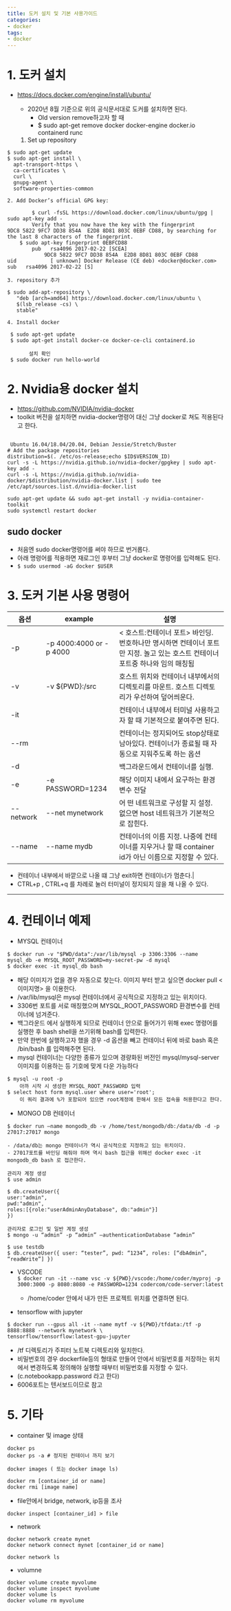 ```yaml
---
title: 도커 설치 및 기본 사용가이드
categories:
- docker
tags:
- docker
---
```


# 1. 도커 설치
  - https://docs.docker.com/engine/install/ubuntu/
	- 2020년 8월 기준으로 위의 공식문서대로 도커를 설치하면 된다.
		- Old version remove하고자 할 때
		- $ sudo apt-get remove docker docker-engine docker.io containerd runc
		
    1. Set up repository    
  ```
 $ sudo apt-get update  
 $ sudo apt-get install \
    apt-transport-https \
    ca-certificates \
    curl \
    gnupg-agent \
    software-properties-common
  ```
		
    2. Add Docker’s official GPG key:
```
		$ curl -fsSL https://download.docker.com/linux/ubuntu/gpg | sudo apt-key add -    
		Verify that you now have the key with the fingerprint    
9DC8 5822 9FC7 DD38 854A  E2D8 8D81 803C 0EBF CD88, by searching for the last 8 characters of the fingerprint.
    $ sudo apt-key fingerprint 0EBFCD88    
		pub   rsa4096 2017-02-22 [SCEA]  
			9DC8 5822 9FC7 DD38 854A  E2D8 8D81 803C 0EBF CD88  
uid           [ unknown] Docker Release (CE deb) <docker@docker.com>  
sub   rsa4096 2017-02-22 [S]  
```
    3. repository 추가    
```
$ sudo add-apt-repository \
   "deb [arch=amd64] https://download.docker.com/linux/ubuntu \
   $(lsb_release -cs) \
   stable"  
```

    4. Install docker    
```
 $ sudo apt-get update  
 $ sudo apt-get install docker-ce docker-ce-cli containerd.io  
 
       설치 확인  
 $ sudo docker run hello-world
```

# 2. Nvidia용 docker 설치
 - <https://github.com/NVIDIA/nvidia-docker>
 - toolkit 버전을 설치하면 nvidia-docker명령어 대신 그냥 docker로 쳐도 적용된다고 한다.
 
```

 Ubuntu 16.04/18.04/20.04, Debian Jessie/Stretch/Buster
# Add the package repositories
distribution=$(. /etc/os-release;echo $ID$VERSION_ID)
curl -s -L https://nvidia.github.io/nvidia-docker/gpgkey | sudo apt-key add -
curl -s -L https://nvidia.github.io/nvidia-docker/$distribution/nvidia-docker.list | sudo tee /etc/apt/sources.list.d/nvidia-docker.list

sudo apt-get update && sudo apt-get install -y nvidia-container-toolkit
sudo systemctl restart docker
```

## sudo docker
 - 처음엔 sudo docker명령어를 써야 하므로 번거롭다.
 - 아래 명령어를 적용하면 재로그인 후부터 그냥 docker로 명령어를 입력해도 된다.
 - ```$ sudo usermod -aG docker $USER```

# 3. 도커 기본 사용 명령어

	
 |옵션|example|설명|
 |---|---|---|
 |  -p  |  -p 4000:4000 or -p 4000  | < 호스트:컨테이너 포트> 바인딩. 번호하나만 명시하면  컨테이너 포트만 지정. 놀고 있는 호스트 컨테이너 포트중 하나와 임의 매칭됨|
 | -v | -v ${PWD}:/src|  호스트 위치와 컨테이너 내부에서의 디렉토리를 마운트. 호스트 디렉토리가 우선하여 덮어씌운다.|
 |-it| | 컨테이너 내부에서 터미널 사용하고자 할 때 기본적으로 붙여주면 된다.|
 |--rm| | 컨테이너는 정지되어도 stop상태로 남아있다. 컨테이너가 종료될 때 자동으로 지워주도록 하는 옵션|
 |-d| | 백그라운드에서 컨테이너를 실행. |
 | -e | -e PASSWORD=1234 | 해당 이미지 내에서 요구하는 환경변수 전달|
 |--network|  --net mynetwork | 어 떤 네트워크로 구성할 지 설정. 없으면 host 네트워크가 기본적으로 잡힌다.|
 |--name| --name mydb | 컨테이너의 이름 지정. 나중에 컨테이너를 지우거나 할 때 container id가 아닌 이름으로 지정할 수 있다.|
 
 
  - 컨테이너 내부에서 바깥으로 나올 떄 그냥 exit하면 컨테이너가 멈춘다.|
  - CTRL+p , CTRL+q 를 차례로 눌러 터미널이 정지되지 않을 채 나올 수 있다.
 
 ---
 
 
# 4. 컨테이너 예제  
  - MYSQL 컨테이너

```$ docker run -v "$PWD/data":/var/lib/mysql -p 3306:3306 --name mysql_db -e MYSQL_ROOT_PASSWORD=my-secret-pw -d mysql```    
```$ docker exec -it mysql_db bash```   

- 해당 이미지가 없을 경우 자동으로 찾는다. 이미지 부터 받고 싶으면  docker pull <이미지명> 을 이용한다.
- /var/lib/mysql은 mysql 컨테이너에서 공식적으로 지정하고 있는 위치이다. 
- 3306번 포트를 서로 매칭했으며 MYSQL_ROOT_PASSWORD 환경변수를 컨테이너에 넘겨준다.
- 백그라운드 에서 실행하게 되므로 컨테이너 안으로 들어가기 위해 exec 명령어를 실행한 후 bash shell을 쓰기위해 bash를 입력한다.
- 만약 한번에 실행하고자 했을 경우 -d 옵션을 빼고 컨테이너 뒤에 바로 bash 혹은 /bin/bash 를 입력해주면 된다.
- mysql 컨테이너는 다양한 종류가 있으며 경량화된 버전인 mysql/mysql-server 이미지를 이용하는 등 기호에 맞게 다운 가능하다


```
$ mysql -u root -p  
	아까 시작 시 생성한 MYSQL_ROOT_PASSWORD 입력  
$ select host form mysql.user where user='root';  
	이 쿼리 결과에 %가 포함되어 있으면 root계정에 한해서 모든 접속을 허용한다고 한다.

```

- MONGO DB 컨테이너    

```$ docker run –name mongodb_db -v /home/test/mongodb/db:/data/db -d -p 27017:27017 mongo ```

	- /data/db는 mongo 컨테이너가 역시 공식적으로 지정하고 있는 위치이다.
	- 27017포트를 바인딩 해줘야 하며 역시 bash 접근을 위해선 docker exec -it mongodb_db bash 로 접근한다.
	
	
	
```
관리자 계정 생성
$ use admin

$ db.createUser({
user:"admin",
pwd:"admin",
roles:[{role:"userAdminAnyDatabase", db:"admin"}]
})

관리자로 로그인 및 일반 계정 생성
$ mongo -u “admin” -p “admin” –authenticationDatabase “admin”

$ use testdb
$ db.createUser({ user: “tester”, pwd: “1234”, roles: [“dbAdmin”, “readWrite”] })

```

 - VSCODE    
 ```$ docker run -it --name vsc -v ${PWD}/vscode:/home/coder/myproj -p 3000:3000 -p 8080:8080 -e PASSWORD=1234 codercom/code-server:latest```
 
   - /home/coder 안에서 내가 만든 프로젝트 위치를 연결하면 된다.
   

- tensorflow with jupyter

```
$ docker run --gpus all -it --name mytf -v ${PWD}/tfdata:/tf -p 8888:8888 --network mynetwork \
tensorflow/tensorflow:latest-gpu-jupyter
```

  - /tf 디렉토리가 주피터 노트북 디렉토리와 일치한다.
  - 비밀번호의 경우 dockerfile등의 형태로 만들어 안에서 비밀번호를 저장하는 위치에서 변경하도록 정의해야 실행할 때부터 비밀번호를 지정할 수 있다.
  - (c.notebookapp.password 라고 한다)
  - 6006포트는 텐서보드이므로 참고

# 5. 기타 
  - container 및 image 상태    
 ```
 docker ps
 docker ps -a # 정지된 컨테이너 까지 보기
 
 docker images ( 또는 docker image ls)
 
 docker rm [container_id or name]
 docker rmi [image name]
 ```
  - file안에서 bridge, network, ip등을 조사
```
docker inspect [container_id] > file
```

  - network    
 ```
 docker network create mynet
 docker network connect mynet [container_id or name]
 
 docker network ls
 
 ```
 
  - volumne
  
 ```
 docker volume create myvolume
 docker volume inspect myvolume
 docker volume ls
 docker volume rm myvolume
 ```

